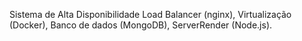 Sistema de Alta Disponibilidade Load Balancer (nginx), Virtualização (Docker), Banco de dados (MongoDB), ServerRender (Node.js).
